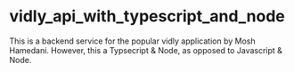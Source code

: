 # vidly_api_with_typescript_and_node
This is a backend service for the popular vidly application by Mosh Hamedani. However, this a Typsecript &amp; Node, as opposed to Javascript &amp; Node.
